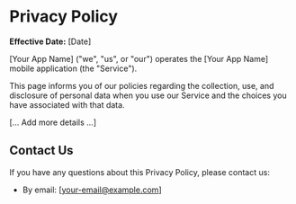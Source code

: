 # Privacy Policy

**Effective Date:** [Date]

[Your App Name] ("we", "us", or "our") operates the [Your App Name] mobile application (the "Service").

This page informs you of our policies regarding the collection, use, and disclosure of personal data when you use our Service and the choices you have associated with that data.

[... Add more details ...]

## Contact Us

If you have any questions about this Privacy Policy, please contact us:

- By email: [your-email@example.com]
